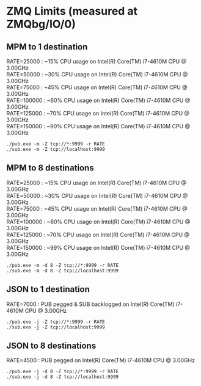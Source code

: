 # ZMQ Limits (measured at ZMQbg/IO/0)

## MPM to 1 destination
RATE=25000  : ~15% CPU usage on Intel(R) Core(TM) i7-4610M CPU @ 3.00GHz \
RATE=50000  : ~30% CPU usage on Intel(R) Core(TM) i7-4610M CPU @ 3.00GHz \
RATE=75000  : ~45% CPU usage on Intel(R) Core(TM) i7-4610M CPU @ 3.00GHz \
RATE=100000 : ~60% CPU usage on Intel(R) Core(TM) i7-4610M CPU @ 3.00GHz \
RATE=125000 : ~70% CPU usage on Intel(R) Core(TM) i7-4610M CPU @ 3.00GHz \
RATE=150000 : ~90% CPU usage on Intel(R) Core(TM) i7-4610M CPU @ 3.00GHz
```
./pub.exe -m -Z tcp://*:9999 -r RATE
./sub.exe -m -Z tcp://localhost:9999
```

## MPM to 8 destinations
RATE=25000  : ~15% CPU usage on Intel(R) Core(TM) i7-4610M CPU @ 3.00GHz \
RATE=50000  : ~30% CPU usage on Intel(R) Core(TM) i7-4610M CPU @ 3.00GHz \
RATE=75000  : ~45% CPU usage on Intel(R) Core(TM) i7-4610M CPU @ 3.00GHz \
RATE=100000 : ~60% CPU usage on Intel(R) Core(TM) i7-4610M CPU @ 3.00GHz \
RATE=125000 : ~70% CPU usage on Intel(R) Core(TM) i7-4610M CPU @ 3.00GHz \
RATE=150000 : ~99% CPU usage on Intel(R) Core(TM) i7-4610M CPU @ 3.00GHz
```
./pub.exe -m -d 8 -Z tcp://*:9999 -r RATE
./sub.exe -m -d 8 -Z tcp://localhost:9999
```

## JSON to 1 destination
RATE=7000   : PUB pegged & SUB backlogged on Intel(R) Core(TM) i7-4610M CPU @ 3.00GHz
```
./pub.exe -j -Z tcp://*:9999 -r RATE
./sub.exe -j -Z tcp://localhost:9999
```

## JSON to 8 destinations
RATE=4500   : PUB pegged on Intel(R) Core(TM) i7-4610M CPU @ 3.00GHz
```
./pub.exe -j -d 8 -Z tcp://*:9999 -r RATE
./sub.exe -j -d 8 -Z tcp://localhost:9999
```
